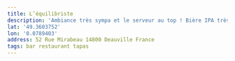 ```yaml
---
title: L’équilibriste
description: 'Ambiance très sympa et le serveur au top ! Bière IPA très bonne.'
lat: '49.3603752'
lon: '0.0789403'
address: 52 Rue Mirabeau 14800 Deauville France
tags: bar restaurant tapas
---
```

